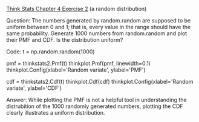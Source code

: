 [Think Stats Chapter 4 Exercise 2](http://greenteapress.com/thinkstats2/html/thinkstats2005.html#toc41) (a random distribution)

Question:
The numbers generated by random.random are supposed to be uniform between 0 and 1; that is, every value in the range should have the same probability.
Generate 1000 numbers from random.random and plot their PMF and CDF. Is the distribution uniform?

Code:
t = np.random.random(1000)

pmf = thinkstats2.Pmf(t)
thinkplot.Pmf(pmf, linewidth=0.1)
thinkplot.Config(xlabel='Random variate', ylabel='PMF')

cdf = thinkstats2.Cdf(t)
thinkplot.Cdf(cdf)
thinkplot.Config(xlabel='Random variate', ylabel='CDF')

Answer:
While plotting the PMF is not a helpful tool in understanding the distrubition of the 1000 randomly generated numbers, plotting the CDF clearly illustrates a uniform distribution.